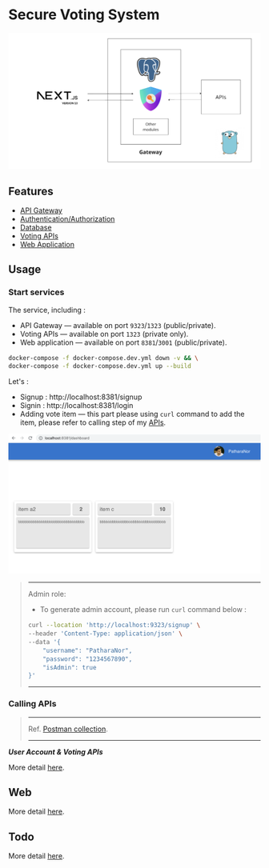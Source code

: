 # **Secure Voting System**

![overview](./assets/overview.png)

## **Features**

- [API Gateway](./docs/gateway.md)
- [Authentication/Authorization](./docs/authorization.md)
- [Database](./docs/database.md)
- [Voting APIs](./docs/api.md)
- [Web Application](./docs/web-app.md)

## **Usage**

### **Start services**

The service, including :

- API Gateway — available on port `9323`/`1323` (public/private).
- Voting APIs — available on port `1323` (private only).
- Web application — available on port `8381`/`3001` (public/private).

```sh
docker-compose -f docker-compose.dev.yml down -v && \
docker-compose -f docker-compose.dev.yml up --build
```

Let's :

- Signup : http://localhost:8381/signup
- Signin : http://localhost:8381/login
- Adding vote item — this part please using `curl` command to add the item, please refer to calling step of my [APIs](./docs/api.md).

![dashboard](./assets/dashboard.png)

> ---
> Admin role:
> - To generate admin account, please run `curl` command below :
>
> ```sh
> curl --location 'http://localhost:9323/signup' \
> --header 'Content-Type: application/json' \
> --data '{
>     "username": "PatharaNor",
>     "password": "1234567890",
>     "isAdmin": true
> }'
> ```
> ---

### **Calling APIs**

> ---
>
> Ref. [Postman collection](./examples/postman/secure-voting-system.postman_collection.json).
>
> ---

***User Account & Voting APIs***

More detail [here](./docs/api.md).

## **Web**

More detail [here](./docs/web-app.md).

## **Todo**

More detail [here](./docs/todo.md).
